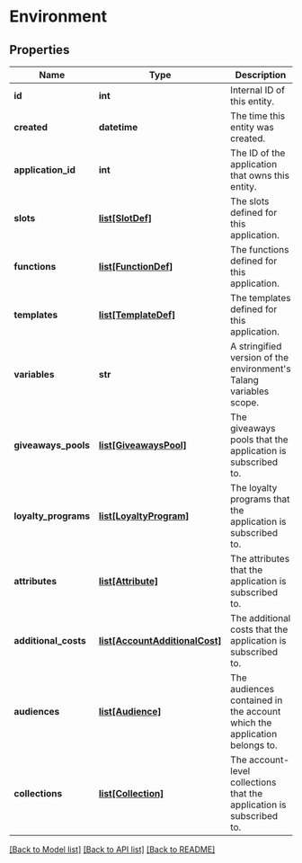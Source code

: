 # Environment


## Properties
Name | Type | Description | Notes
------------ | ------------- | ------------- | -------------
**id** | **int** | Internal ID of this entity. | 
**created** | **datetime** | The time this entity was created. | 
**application_id** | **int** | The ID of the application that owns this entity. | 
**slots** | [**list[SlotDef]**](SlotDef.md) | The slots defined for this application. | 
**functions** | [**list[FunctionDef]**](FunctionDef.md) | The functions defined for this application. | 
**templates** | [**list[TemplateDef]**](TemplateDef.md) | The templates defined for this application. | 
**variables** | **str** | A stringified version of the environment&#39;s Talang variables scope. | 
**giveaways_pools** | [**list[GiveawaysPool]**](GiveawaysPool.md) | The giveaways pools that the application is subscribed to. | [optional] 
**loyalty_programs** | [**list[LoyaltyProgram]**](LoyaltyProgram.md) | The loyalty programs that the application is subscribed to. | [optional] 
**attributes** | [**list[Attribute]**](Attribute.md) | The attributes that the application is subscribed to. | [optional] 
**additional_costs** | [**list[AccountAdditionalCost]**](AccountAdditionalCost.md) | The additional costs that the application is subscribed to. | [optional] 
**audiences** | [**list[Audience]**](Audience.md) | The audiences contained in the account which the application belongs to. | [optional] 
**collections** | [**list[Collection]**](Collection.md) | The account-level collections that the application is subscribed to. | [optional] 

[[Back to Model list]](../README.md#documentation-for-models) [[Back to API list]](../README.md#documentation-for-api-endpoints) [[Back to README]](../README.md)



